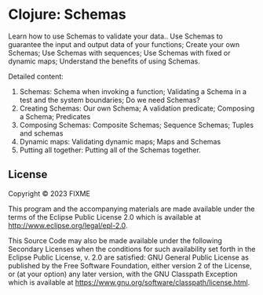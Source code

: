 # Clojure: Schemas

Learn how to use Schemas to validate your data..
Use Schemas to guarantee the input and output data of your functions;
Create your own Schemas;
Use Schemas with sequences;
Use Schemas with fixed or dynamic maps;
Understand the benefits of using Schemas.

Detailed content:
1. Schemas: Schema when invoking a function; Validating a Schema in a test and the system boundaries; Do we need Schemas?
2. Creating Schemas: Our own Schema; A validation predicate; Composing a Schema; Predicates
3. Composing Schemas: Composite Schemas; Sequence Schemas; Tuples and schemas
4. Dynamic maps: Validating dynamic maps; Maps and Schemas
5. Putting all together: Putting all of the Schemas together.

## License

Copyright © 2023 FIXME

This program and the accompanying materials are made available under the
terms of the Eclipse Public License 2.0 which is available at
http://www.eclipse.org/legal/epl-2.0.

This Source Code may also be made available under the following Secondary
Licenses when the conditions for such availability set forth in the Eclipse
Public License, v. 2.0 are satisfied: GNU General Public License as published by
the Free Software Foundation, either version 2 of the License, or (at your
option) any later version, with the GNU Classpath Exception which is available
at https://www.gnu.org/software/classpath/license.html.
